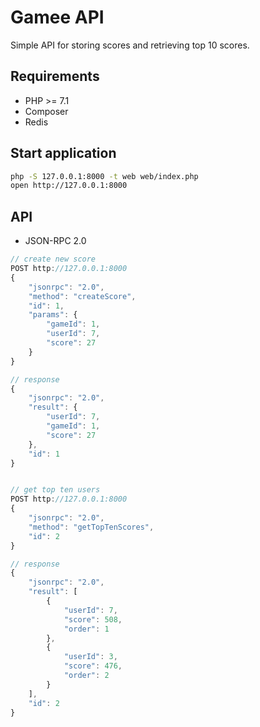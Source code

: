 # Gamee API

Simple API for storing scores and retrieving top 10 scores.

## Requirements

* PHP >= 7.1
* Composer
* Redis

## Start application

```bash
php -S 127.0.0.1:8000 -t web web/index.php
open http://127.0.0.1:8000
```

## API

* JSON-RPC 2.0

```js
// create new score
POST http://127.0.0.1:8000 
{
    "jsonrpc": "2.0",
    "method": "createScore",
    "id": 1,
    "params": {
        "gameId": 1,
        "userId": 7,
        "score": 27
    }
}

// response
{
    "jsonrpc": "2.0",
    "result": {
        "userId": 7,
        "gameId": 1,
        "score": 27
    },
    "id": 1
}


// get top ten users
POST http://127.0.0.1:8000 
{
    "jsonrpc": "2.0",
    "method": "getTopTenScores",
    "id": 2
}

// response
{
    "jsonrpc": "2.0",
    "result": [
        {
            "userId": 7,
            "score": 508,
            "order": 1
        },
        {
            "userId": 3,
            "score": 476,
            "order": 2
        }
    ],
    "id": 2
}
```
